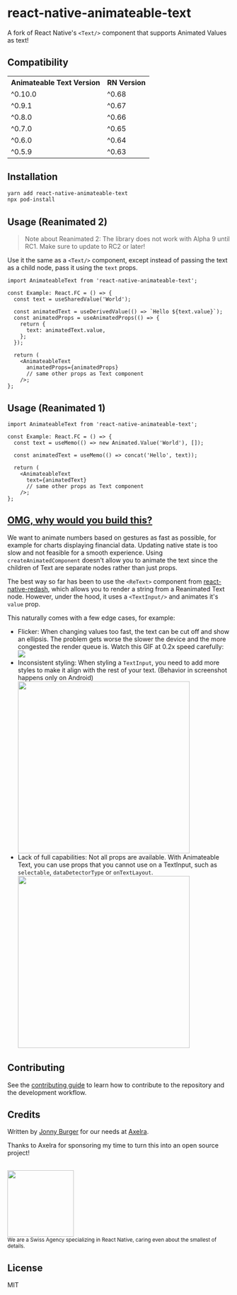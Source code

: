 # react-native-animateable-text

A fork of React Native's `<Text/>` component that supports Animated Values as text!

## Compatibility

<table>
  <tr>
    <th>Animateable Text Version</th>
    <th>RN Version</th>
  </tr>
  <tr>
    <td> ^0.10.0</td>
    <td> ^0.68</td>
  </tr>
  <tr>
    <td> ^0.9.1</td>
    <td> ^0.67</td>
  </tr>
  <tr>
    <td> ^0.8.0</td>
    <td> ^0.66</td>
  </tr>
  <tr>
    <td> ^0.7.0</td>
    <td> ^0.65</td>
  </tr>
  <tr>
    <td> ^0.6.0</td>
    <td> ^0.64</td>
  </tr>
  <tr>
    <td> ^0.5.9</td>
    <td> ^0.63</td>
  </tr>
</table>

## Installation

```sh
yarn add react-native-animateable-text
npx pod-install
```

## Usage (Reanimated 2)

> Note about Reanimated 2: The library does not work with Alpha 9 until RC1. Make sure to update to RC2 or later!

Use it the same as a `<Text/>` component, except instead of passing the text as a child node, pass it using the `text` props.

```tsx
import AnimateableText from 'react-native-animateable-text';

const Example: React.FC = () => {
  const text = useSharedValue('World');

  const animatedText = useDerivedValue(() => `Hello ${text.value}`);
  const animatedProps = useAnimatedProps(() => {
    return {
      text: animatedText.value,
    };
  });

  return (
    <AnimateableText
      animatedProps={animatedProps}
      // same other props as Text component
    />;
};
```

## Usage (Reanimated 1)

```tsx
import AnimateableText from 'react-native-animateable-text';

const Example: React.FC = () => {
  const text = useMemo(() => new Animated.Value('World'), []);

  const animatedText = useMemo(() => concat('Hello', text));

  return (
    <AnimateableText
      text={animatedText}
      // same other props as Text component
    />;
};
```

## [OMG, why would you build this?](https://www.npmjs.com/package/react-native-reanimated/v/1.4.0#omg-why-would-you-build-this-motivation)

We want to animate numbers based on gestures as fast as possible, for example for charts displaying financial data. Updating native state is too slow and not feasible for a smooth experience. Using `createAnimatedComponent` doesn't allow you to animate the text since the children of Text are separate nodes rather than just props.

The best way so far has been to use the `<ReText>` component from [react-native-redash](https://wcandillon.github.io/react-native-redash-v1-docs/strings#retext), which allows you to render a string from a Reanimated Text node. However, under the hood, it uses a `<TextInput/>` and animates it's `value` prop.

This naturally comes with a few edge cases, for example:

<ul>

<li>
Flicker: When changing values too fast, the text can be cut off and show an ellipsis. The problem gets worse the slower the device and the more congested the render queue is. Watch this GIF at 0.2x speed carefully: <br/>
<img src="https://user-images.githubusercontent.com/1629785/99287990-458d4600-283b-11eb-8d5e-0c1129189c89.gif"/>

</li>
<li>
Inconsistent styling: When styling a <code>TextInput</code>, you need to add more styles to make it align with the rest of your text. (Behavior in screenshot happens only on Android)
</li> <img src="https://user-images.githubusercontent.com/1629785/99298147-8c823800-2849-11eb-9939-e326dd8d9f25.png" width="388"/> <br/>

<li>
Lack of full capabilities: Not all props are available. With Animateable Text, you can use props that you cannot use on a TextInput, such as <code>selectable</code>, <code>dataDetectorType</code> or <code>onTextLayout</code>.

<img src="https://user-images.githubusercontent.com/1629785/99299532-a15fcb00-284b-11eb-83d2-d3601825a80a.png" width="388">
</li>
</ul>

## Contributing

See the [contributing guide](CONTRIBUTING.md) to learn how to contribute to the repository and the development workflow.

## Credits

Written by [Jonny Burger](https://jonny.io) for our needs at [Axelra](https://axelra.com).

Thanks to Axelra for sponsoring my time to turn this into an open source project!

<br/>
<img src="https://user-images.githubusercontent.com/1629785/99300604-1ed80b00-284d-11eb-9887-9fb0832ef8de.png" width="150"> <br>
<sub>We are a Swiss Agency specializing in React Native, caring even about the smallest of details.</sub>

## License

MIT
